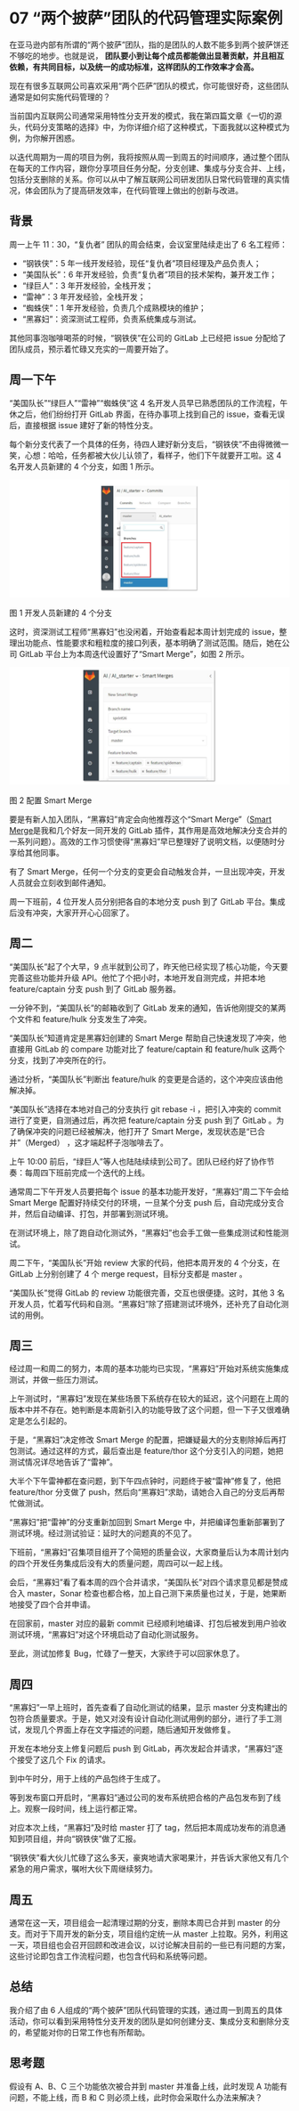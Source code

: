 07 “两个披萨”团队的代码管理实际案例
====================

在亚马逊内部有所谓的“两个披萨”团队，指的是团队的人数不能多到两个披萨饼还不够吃的地步。也就是说，  **团队要小到让每个成员都能做出显著贡献，并且相互依赖，有共同目标，以及统一的成功标准，这样团队的工作效率才会高。**

现在有很多互联网公司喜欢采用“两个匹萨”团队的模式，你可能很好奇，这些团队通常是如何实施代码管理的？

当前国内互联网公司通常采用特性分支开发的模式，我在第四篇文章《一切的源头，代码分支策略的选择》中，为你详细介绍了这种模式，下面我就以这种模式为例，为你解开困惑。

以迭代周期为一周的项目为例，我将按照从周一到周五的时间顺序，通过整个团队在每天的工作内容，跟你分享项目任务分配，分支创建、集成与分支合并、上线，包括分支删除的关系。你可以从中了解互联网公司研发团队日常代码管理的真实情况，体会团队为了提高研发效率，在代码管理上做出的创新与改进。

背景
--

周一上午 11：30，“复仇者” 团队的周会结束，会议室里陆续走出了 6 名工程师：

* “钢铁侠”：5 年一线开发经验，现任“复仇者”项目经理及产品负责人；
* “美国队长”：6 年开发经验，负责“复仇者”项目的技术架构，兼开发工作；
* “绿巨人”：3 年开发经验，全栈开发；
* “雷神”：3 年开发经验，全栈开发；
* “蜘蛛侠”：1 年开发经验，负责几个成熟模块的维护；
* “黑寡妇”：资深测试工程师，负责系统集成与测试。

其他同事泡咖啡喝茶的时候，“钢铁侠”在公司的 GitLab 上已经把 issue 分配给了团队成员，预示着忙碌又充实的一周要开始了。

周一下午
----

“美国队长”“绿巨人”“雷神”“蜘蛛侠”这 4 名开发人员早已熟悉团队的工作流程，午休之后，他们纷纷打开 GitLab 界面，在待办事项上找到自己的 issue，查看无误后，直接根据 issue 建好了新的特性分支。

每个新分支代表了一个具体的任务，待四人建好新分支后，“钢铁侠”不由得微微一笑，心想：哈哈，任务都被大伙儿认领了，看样子，他们下午就要开工啦。这 4 名开发人员新建的 4 个分支，如图 1 所示。

![img](assets/6637c70899f06eba1d85e384c9e3404d.png)

图 1 开发人员新建的 4 个分支

这时，资深测试工程师“黑寡妇”也没闲着，开始查看起本周计划完成的 issue，整理出功能点、性能要求和粗粒度的接口列表，基本明确了测试范围。随后，她在公司 GitLab 平台上为本周迭代设置好了“Smart Merge”，如图 2 所示。

![img](assets/913cdf0e0217a8f139e45e3efa8d1528.png)

图 2 配置 Smart Merge

要是有新人加入团队，“黑寡妇”肯定会向他推荐这个“Smart Merge”（[Smart Merge](https://github.com/gitlab-extra/smart_merge)是我和几个好友一同开发的 GitLab 插件，其作用是高效地解决分支合并的一系列问题）。高效的工作习惯使得“黑寡妇”早已整理好了说明文档，以便随时分享给其他同事。

有了 Smart Merge，任何一个分支的变更会自动触发合并，一旦出现冲突，开发人员就会立刻收到邮件通知。

周一下班前，4 位开发人员分别把各自的本地分支 push 到了 GitLab 平台。集成后没有冲突，大家开开心心回家了。

周二
--

“美国队长”起了个大早，9 点半就到公司了，昨天他已经实现了核心功能，今天要完善这些功能并升级 API。他忙了个把小时，本地开发自测完成，并把本地 feature/captain 分支 push 到了 GitLab 服务器。

一分钟不到，“美国队长”的邮箱收到了 GitLab 发来的通知，告诉他刚提交的某两个文件和 feature/hulk 分支发生了冲突。

“美国队长”知道肯定是黑寡妇创建的 Smart Merge 帮助自己快速发现了冲突，他直接用 GitLab 的 compare 功能对比了 feature/captain 和 feature/hulk 这两个分支，找到了冲突所在的行。

通过分析，“美国队长”判断出 feature/hulk 的变更是合适的，这个冲突应该由他解决掉。

“美国队长”选择在本地对自己的分支执行 git rebase -i ，把引入冲突的 commit 进行了变更，自测通过后，再次把 feature/captain 分支 push 到了 GitLab 。为了确保冲突的问题已经被解决，他打开了 Smart Merge，发现状态是“已合并”（Merged） ，这才端起杯子泡咖啡去了。

上午 10:00 前后，“绿巨人”等人也陆陆续续到公司了。团队已经约好了协作节奏：每周四下班前完成一个迭代的上线。

通常周二下午开发人员要把每个 issue 的基本功能开发好，“黑寡妇”周二下午会给 Smart Merge 配置好持续交付的环境，一旦某个分支 push 后，自动完成分支合并，然后自动编译、打包，并部署到测试环境。

在测试环境上，除了跑自动化测试外，“黑寡妇”也会手工做一些集成测试和性能测试。

周二下午，“美国队长”开始 review 大家的代码，他把本周开发的 4 个分支，在 GitLab 上分别创建了 4 个 merge request，目标分支都是 master 。

“美国队长”觉得 GitLab 的 review 功能很完善，交互也很便捷。这时，其他 3 名开发人员，忙着写代码和自测。“黑寡妇”除了搭建测试环境外，还补充了自动化测试的用例。

周三
--

经过周一和周二的努力，本周的基本功能均已实现，“黑寡妇”开始对系统实施集成测试，并做一些压力测试。

上午测试时，“黑寡妇”发现在某些场景下系统存在较大的延迟，这个问题在上周的版本中并不存在。她判断是本周新引入的功能导致了这个问题，但一下子又很难确定是怎么引起的。

于是，“黑寡妇”决定修改 Smart Merge 的配置，把嫌疑最大的分支剔除掉后再打包测试。通过这样的方式，最后查出是 feature/thor 这个分支引入的问题，她把测试情况详尽地告诉了“雷神”。

大半个下午雷神都在查问题，到下午四点钟时，问题终于被“雷神”修复了，他把 feature/thor 分支做了 push，然后向“黑寡妇”求助，请她合入自己的分支后再帮忙做测试。

“黑寡妇”把“雷神”的分支重新加回到 Smart Merge 中，并把编译包重新部署到了测试环境。经过测试验证：延时大的问题真的不见了。

下班前，“黑寡妇”召集项目组开了个简短的质量会议，大家商量后认为本周计划内的四个开发任务集成后没有大的质量问题，周四可以一起上线。

会后，“黑寡妇”看了看本周的四个合并请求，“美国队长”对四个请求意见都是赞成合入 master，Sonar 检查也都合格，加上自己测下来质量也过关，于是，她果断地接受了四个合并申请。

在回家前，master 对应的最新 commit 已经顺利地编译、打包后被发到用户验收测试环境，“黑寡妇”对这个环境启动了自动化测试服务。

至此，测试加修复 Bug，忙碌了一整天，大家终于可以回家休息了。

周四
--

“黑寡妇”一早上班时，首先查看了自动化测试的结果，显示 master 分支构建出的包符合质量要求。于是，她又对没有设计自动化测试用例的部分，进行了手工测试，发现几个界面上存在文字描述的问题，随后通知开发做修复。

开发在本地分支上修复问题后 push 到 GitLab，再次发起合并请求，“黑寡妇”逐个接受了这几个 Fix 的请求。

到中午时分，用于上线的产品包终于生成了。

等到发布窗口开启时，“黑寡妇”通过公司的发布系统把合格的产品包发布到了线上。观察一段时间，线上运行都正常。

对应本次上线，“黑寡妇”及时给 master 打了 tag，然后把本周成功发布的消息通知到项目组，并向“钢铁侠”做了汇报。

“钢铁侠”看大伙儿忙碌了这么多天，豪爽地请大家喝果汁，并告诉大家他又有几个紧急的用户需求，嘱咐大伙下周继续努力。

周五
--

通常在这一天，项目组会一起清理过期的分支，删除本周已合并到 master 的分支。而对于下周开发的新分支，项目组约定统一从 master 上拉取。另外，利用这一天，项目组也会召开回顾和改进会议，以讨论解决目前的一些已有问题的方案，这些讨论即包含工作流程问题，也包含代码和系统等问题。

总结
---

我介绍了由 6 人组成的“两个披萨”团队代码管理的实践，通过周一到周五的具体活动，你可以看到采用特性分支开发的团队是如何创建分支、集成分支和删除分支的，希望能对你的日常工作也有所帮助。

思考题
---

假设有 A、B、C 三个功能依次被合并到 master 并准备上线，此时发现 A 功能有问题，不能上线，而 B 和 C 则必须上线，此时你会采取什么办法来解决？
